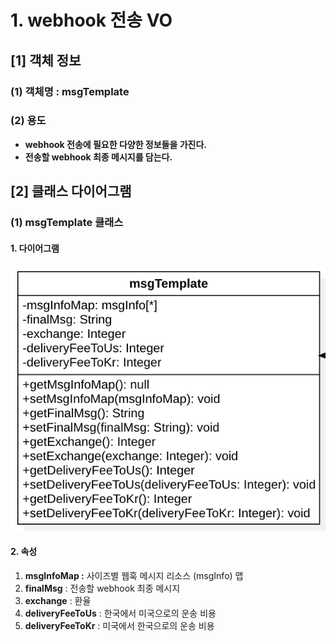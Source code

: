 # 1.  webhook 전송 VO

## \[1] 객체 정보

### (1) 객체명 : msgTemplate

### (2) 용도

* **webhook 전송에 필요한 다양한 정보들을 가진다.**
* **전송할 webhook 최종 메시지를 담는다.**

## \[2] 클래스 다이어그램

### (1) msgTemplate 클래스

#### 1. 다이어그램&#x20;

![](<../../../../.gitbook/assets/image (5) (1).png>)

#### 2. 속성

1. **msgInfoMap :** 사이즈별 웹훅 메시지 리소스 (msgInfo) 맵
2. **finalMsg** : 전송할 webhook 최종 메시지
3. **exchange** : 환율
4. **deliveryFeeToUs** : 한국에서 미국으로의 운송 비용
5. **deliveryFeeToKr** : 미국에서 한국으로의 운송 비용
